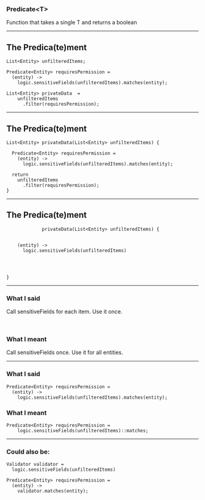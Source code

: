 ### Predicate&lt;T&gt;
Function that takes a single T and returns a boolean

---
## The Predica(te)ment
    List<Entity> unfilteredItems;

    Predicate<Entity> requiresPermission =
      (entity) -> 
        logic.sensitiveFields(unfilteredItems).matches(entity);

    List<Entity> privateData  =
        unfilteredItems
          .filter(requiresPermission);

---
## The Predica(te)ment
    List<Entity> privateData(List<Entity> unfilteredItems) {

      Predicate<Entity> requiresPermission =
        (entity) -> 
          logic.sensitiveFields(unfilteredItems).matches(entity);

      return 
        unfilteredItems
          .filter(requiresPermission);
    }

---
## The Predica(te)ment
                 privateData(List<Entity> unfilteredItems) {


        (entity) -> 
          logic.sensitiveFields(unfilteredItems)




    }

---
### What I said
Call sensitiveFields for each item. Use it once.

<br>


### What I meant
Call sensitiveFields once. Use it for all entities.


---
### What I said
    Predicate<Entity> requiresPermission =
      (entity) -> 
        logic.sensitiveFields(unfilteredItems).matches(entity);



### What I meant
    Predicate<Entity> requiresPermission =
        logic.sensitiveFields(unfilteredItems)::matches;

---
### Could also be:
    Validator validator = 
      logic.sensitiveFields(unfilteredItems)

    Predicate<Entity> requiresPermission =
      (entity) -> 
        validator.matches(entity);

